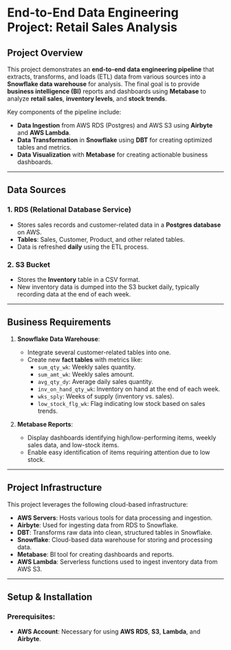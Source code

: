 # End-to-End Data Engineering Project: Retail Sales Analysis

## Project Overview
This project demonstrates an **end-to-end data engineering pipeline** that extracts, transforms, and loads (ETL) data from various sources into a **Snowflake data warehouse** for analysis. The final goal is to provide **business intelligence (BI)** reports and dashboards using **Metabase** to analyze **retail sales**, **inventory levels**, and **stock trends**. 

Key components of the pipeline include:
- **Data Ingestion** from AWS RDS (Postgres) and AWS S3 using **Airbyte** and **AWS Lambda**.
- **Data Transformation** in **Snowflake** using **DBT** for creating optimized tables and metrics.
- **Data Visualization** with **Metabase** for creating actionable business dashboards.

---

## Data Sources
### 1. **RDS (Relational Database Service)**
   - Stores sales records and customer-related data in a **Postgres database** on AWS.
   - **Tables**: Sales, Customer, Product, and other related tables.
   - Data is refreshed **daily** using the ETL process.

### 2. **S3 Bucket**
   - Stores the **Inventory** table in a CSV format.
   - New inventory data is dumped into the S3 bucket daily, typically recording data at the end of each week.

---

## Business Requirements
1. **Snowflake Data Warehouse**:
   - Integrate several customer-related tables into one.
   - Create new **fact tables** with metrics like:
     - `sum_qty_wk`: Weekly sales quantity.
     - `sum_amt_wk`: Weekly sales amount.
     - `avg_qty_dy`: Average daily sales quantity.
     - `inv_on_hand_qty_wk`: Inventory on hand at the end of each week.
     - `wks_sply`: Weeks of supply (inventory vs. sales).
     - `low_stock_flg_wk`: Flag indicating low stock based on sales trends.

2. **Metabase Reports**:
   - Display dashboards identifying high/low-performing items, weekly sales data, and low-stock items.
   - Enable easy identification of items requiring attention due to low stock.

---

## Project Infrastructure
This project leverages the following cloud-based infrastructure:
- **AWS Servers**: Hosts various tools for data processing and ingestion.
- **Airbyte**: Used for ingesting data from RDS to Snowflake.
- **DBT**: Transforms raw data into clean, structured tables in Snowflake.
- **Snowflake**: Cloud-based data warehouse for storing and processing data.
- **Metabase**: BI tool for creating dashboards and reports.
- **AWS Lambda**: Serverless functions used to ingest inventory data from AWS S3.

---

## Setup & Installation

### Prerequisites:
- **AWS Account**: Necessary for using **AWS RDS**, **S3**, **Lambda**, and **Airbyte**.
